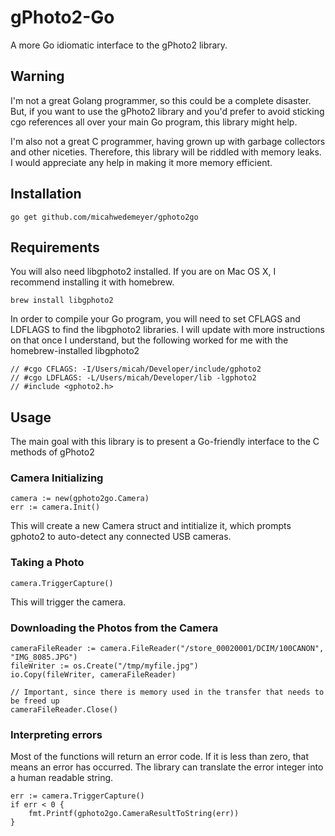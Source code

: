 # gPhoto2-Go

A more Go idiomatic interface to the gPhoto2 library.

## Warning

I'm not a great Golang programmer, so this could be a complete disaster. But, if you want to use the gPhoto2 library and you'd prefer to avoid sticking cgo references all over your main Go program, this library might help.

I'm also not a great C programmer, having grown up with garbage collectors and other niceties. Therefore, this library will be riddled with memory leaks. I would appreciate any help in making it more memory efficient.

## Installation

    go get github.com/micahwedemeyer/gphoto2go

## Requirements

You will also need libgphoto2 installed. If you are on Mac OS X, I recommend installing it with homebrew.

    brew install libgphoto2

In order to compile your Go program, you will need to set CFLAGS and LDFLAGS to find the libgphoto2 libraries. I will update with more instructions on that once I understand, but the following worked for me with the homebrew-installed libgphoto2

    // #cgo CFLAGS: -I/Users/micah/Developer/include/gphoto2
    // #cgo LDFLAGS: -L/Users/micah/Developer/lib -lgphoto2
    // #include <gphoto2.h>

## Usage

The main goal with this library is to present a Go-friendly interface to the C methods of gPhoto2

### Camera Initializing

    camera := new(gphoto2go.Camera)
    err := camera.Init()


This will create a new Camera struct and intitialize it, which prompts gphoto2 to auto-detect any connected USB cameras.

### Taking a Photo

    camera.TriggerCapture()

This will trigger the camera.

### Downloading the Photos from the Camera

    cameraFileReader := camera.FileReader("/store_00020001/DCIM/100CANON", "IMG_8085.JPG")
    fileWriter := os.Create("/tmp/myfile.jpg")
    io.Copy(fileWriter, cameraFileReader)
    
    // Important, since there is memory used in the transfer that needs to be freed up
    cameraFileReader.Close()

### Interpreting errors

Most of the functions will return an error code. If it is less than zero, that means an error has occurred. The library can translate the error integer
into a human readable string.

    err := camera.TriggerCapture()
    if err < 0 {
        fmt.Printf(gphoto2go.CameraResultToString(err))
    }
